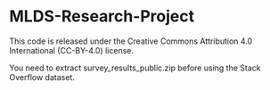 # MLDS-Research-Project

This code is released under the Creative Commons Attribution 4.0 International (CC-BY-4.0) license.

You need to extract survey_results_public.zip before using the Stack Overflow dataset.
